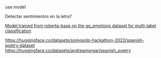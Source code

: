 use model 

Detectar sentimientos en la letra?


[Model trained from roberta-base on the go_emotions dataset for multi-label classification](https://huggingface.co/SamLowe/roberta-base-go_emotions)





https://huggingface.co/datasets/somosnlp-hackathon-2022/spanish-poetry-dataset
https://huggingface.co/datasets/andreamorgar/spanish_poetry